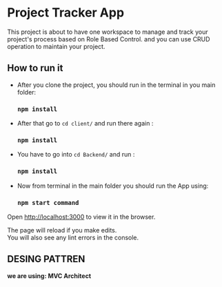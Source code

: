 # Project Tracker App

This project is about to have one workspace to manage and track your project's process based on Role Based Control. and you can use CRUD operation to maintain your project.

## How to run it 

 *  After you clone the project, you should run in the terminal in you main folder:

    ### `npm install`



*  After that go to `cd client/`  and run there again : 

    ### `npm install`

*  You have to go into `cd Backend/`  and run  : 

    ### `npm install`

 *  Now from terminal in the main folder you should run the App using:
    ### `npm start command`

Open [http://localhost:3000](http://localhost:3000) to view it in the browser.

The page will reload if you make edits.\
You will also see any lint errors in the console.


## DESING PATTREN

**we are using: MVC Architect**

